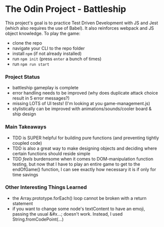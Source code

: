 # The Odin Project - Battleship
This project's goal is to practice Test Driven Development with JS and Jest (which also requires the use of Babel). It also reinforces webpack and JS object knowledge. To play the game:
- clone the repo
- navigate your CLI to the repo folder
- install ```npm``` (if not already installed)
- run ```npm init``` (press ```enter``` a bunch of times)
- run ```npm run start```

### Project Status
- battleship gameplay is complete
- error handling needs to be improved (why does duplicate attack choice result in 5 error messages?) 
- missing LOTS of UI tests! (I'm looking at you game-management.js)
- stylistically can be improved with animations/sounds/cooler board & ship design

### Main Takeaways
- TDD is SUPER helpful for building pure functions (and preventing tightly coupled code)
- TDD is also a great way to make designing objects and deciding where certain functions should reside simple
- TDD *feels* burdensome when it comes to DOM-manipulation function testing, but now that I have to play an entire game to get to the endOfGame() function, I can see exactly how necessary it is if only for time savings

### Other Interesting Things Learned
- the Array.prototype.forEach() loop cannot be broken with a return statement
- if you want to change some node's textContent to have an emoji, passing the usual &#x...; doesn't work. Instead, I used String.fromCodePoint(...)